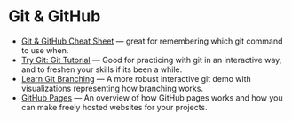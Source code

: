 # Git & GitHub

- [Git & GitHub Cheat Sheet](https://services.github.com/on-demand/downloads/github-git-cheat-sheet/) — great for remembering which git command to use when.
- [Try Git: Git Tutorial](https://try.github.io/levels/1/challenges/1) — Good for practicing with git in an interactive way, and to freshen your skills if its been a while.
- [Learn Git Branching](https://learngitbranching.js.org/) — A more robust interactive git demo with visualizations representing how branching works.
- [GitHub Pages](https://pages.github.com/) — An overview of how GitHub pages works and how you can make freely hosted websites for your projects.
